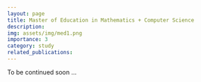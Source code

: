 ```yaml
---
layout: page
title: Master of Education in Mathematics + Computer Science
description: 
img: assets/img/med1.png
importance: 3
category: study
related_publications: 
---
```


To be continued soon ...
